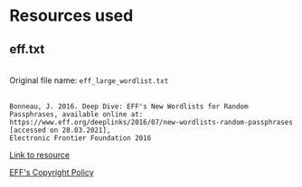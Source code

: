 # Resources used

## eff.txt

<br>Original file name: `eff_large_wordlist.txt`<br><br>

    Bonneau, J. 2016. Deep Dive: EFF's New Wordlists for Random Passphrases, available online at:
    https://www.eff.org/deeplinks/2016/07/new-wordlists-random-passphrases [accessed on 28.03.2021], 
    Electronic Frontier Foundation 2016

[Link to resource](https://www.eff.org/deeplinks/2016/07/new-wordlists-random-passphrases)

[EFF's Copyright Policy](https://www.eff.org/pl/copyright)
